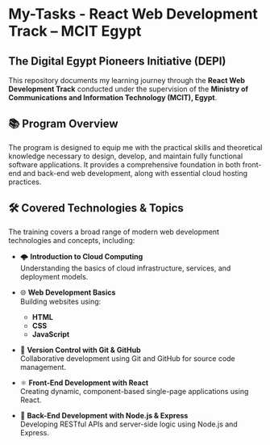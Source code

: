 # My-Tasks - React Web Development Track – MCIT Egypt

## The Digital Egypt Pioneers Initiative (DEPI) 

This repository documents my learning journey through the **React Web Development Track** conducted under the supervision of the **Ministry of Communications and Information Technology (MCIT), Egypt**.

## 📚 Program Overview

The program is designed to equip me with the practical skills and theoretical knowledge necessary to design, develop, and maintain fully functional software applications. It provides a comprehensive foundation in both front-end and back-end web development, along with essential cloud hosting practices.

## 🛠️ Covered Technologies & Topics

The training covers a broad range of modern web development technologies and concepts, including:

- 🌩️ **Introduction to Cloud Computing**  
  Understanding the basics of cloud infrastructure, services, and deployment models.

- 🌐 **Web Development Basics**  
  Building websites using:
  - **HTML**
  - **CSS**
  - **JavaScript**

- 🔧 **Version Control with Git & GitHub**  
  Collaborative development using Git and GitHub for source code management.

- ⚛️ **Front-End Development with React**  
  Creating dynamic, component-based single-page applications using React.

- 🚀 **Back-End Development with Node.js & Express**  
  Developing RESTful APIs and server-side logic using Node.js and Express.


